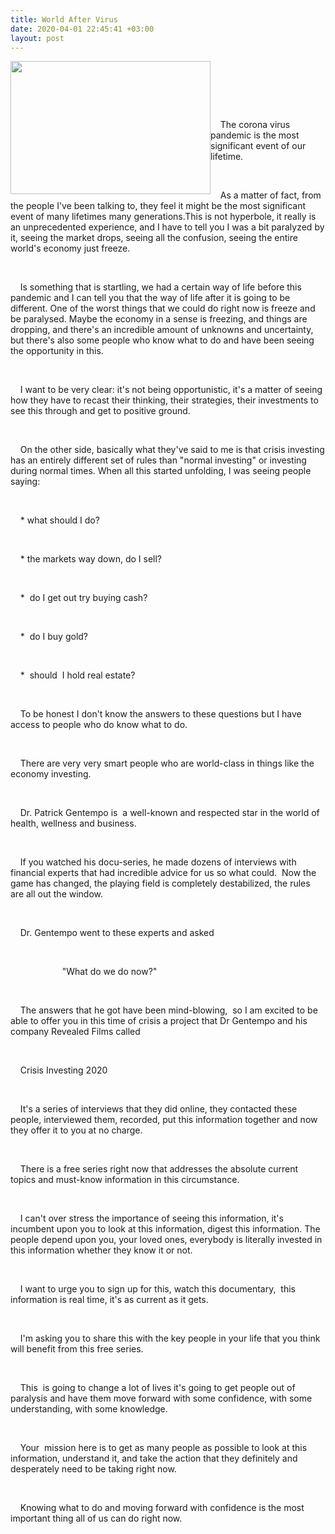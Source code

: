 ```yaml
---
title: World After Virus
date: 2020-04-01 22:45:41 +03:00
layout: post
--- 
```

<p><img alt="" data-cke-saved-src="https://smartvnm.github.io/assets/edwin-hooper-Q8m8cLkryeo-unsplash.jpg" src="https://smartvnm.github.io/assets/edwin-hooper-Q8m8cLkryeo-unsplash.jpg" style="width: 320px; height: 213px; float: left;"><br></p><p><br></p><p><br></p><p>&nbsp; &nbsp; The corona virus pandemic is the most significant event of our lifetime.</p><p><br></p><p>&nbsp; &nbsp; As a matter of fact, from the people I've been talking to, they feel it might be the most significant event of many lifetimes many generations.This is not hyperbole, it really is an unprecedented experience, and I have to tell you I was a bit paralyzed by it, seeing the market drops, seeing all the confusion, seeing the entire world's economy just freeze.</p><p><br></p><p>&nbsp; &nbsp; Is something that is startling, we had a certain way of life before this pandemic and I can tell you that the way of life after it is going to be different. One of the worst things that we could do right now is freeze and be paralysed. Maybe the economy in a sense is freezing, and things are dropping, and there's an incredible amount of unknowns and uncertainty, but there's also some people who know what to do and have been seeing the opportunity in this.</p><p><br></p><p>&nbsp; &nbsp; I want to be very clear: it's not being opportunistic, it's a matter of seeing how they have to recast their thinking, their strategies, their investments to see this through and get to positive ground.</p><p><br></p><p>&nbsp; &nbsp; On the other side, basically what they've said to me is that crisis investing has an entirely different set of rules than "normal investing" or investing during normal times. When all this started unfolding, I was seeing people saying:</p><p><br></p><p>&nbsp; &nbsp; * what should I do?</p><p><br></p><p>&nbsp; &nbsp; * the markets way down, do I sell?</p><p><br></p><p>&nbsp; &nbsp; *&nbsp; do I get out try buying cash?</p><p><br></p><p>&nbsp; &nbsp; *&nbsp; do I buy gold?</p><p><br></p><p>&nbsp; &nbsp; *&nbsp; should&nbsp; I hold real estate?</p><p><br></p><p>&nbsp; &nbsp; To be honest I don't know the answers to these questions but I have access to people who do know what to do.</p><p><br></p><p>&nbsp; &nbsp; There are very very smart people who are world-class in things like the economy investing.</p><p><br></p><p>&nbsp; &nbsp; Dr. Patrick Gentempo is&nbsp; a well-known and respected star in the world of health, wellness and business.</p><p><br></p><p>&nbsp; &nbsp; If you watched his docu-series, he made dozens of interviews with financial experts that had incredible advice for us so what could.&nbsp; Now the game has changed, the playing field is completely destabilized, the rules are all out the window.</p><p><br></p><p>&nbsp; &nbsp; Dr. Gentempo went to these experts and asked</p><p><br></p><p>&nbsp; &nbsp; &nbsp; &nbsp; &nbsp; &nbsp; &nbsp; &nbsp; &nbsp; &nbsp; &nbsp;"What do we do now?"</p><p><br></p><p>&nbsp; &nbsp; The answers that he got have been mind-blowing,&nbsp; so I am excited to be able to offer you in this time of crisis a project that Dr Gentempo and his company Revealed Films called</p><p><br></p><p>&nbsp; &nbsp; Crisis Investing 2020</p><p><br></p><p>&nbsp; &nbsp; It's a series of interviews that they did online, they contacted these people, interviewed them, recorded, put this information together and now they offer it to you at no charge.</p><p><br></p><p>&nbsp; &nbsp; There is a free series right now that addresses the absolute current topics and must-know information in this circumstance.</p><p><br></p><p>&nbsp; &nbsp; I can't over stress the importance of seeing this information, it's incumbent upon you to look at this information, digest this information. The people depend upon you, your loved ones, everybody is literally invested in this information whether they know it or not.</p><p><br></p><p>&nbsp; &nbsp; I want to urge you to sign up for this, watch this documentary,&nbsp; this information is real time, it's as current as it gets.</p><p><br></p><p>&nbsp; &nbsp; I'm asking you to share this with the key people in your life that you think will benefit from this free series.</p><p><br></p><p>&nbsp; &nbsp; This&nbsp; is going to change a lot of lives it's going to get people out of paralysis and have them move forward with some confidence, with some understanding, with some knowledge.</p><p><br></p><p>&nbsp; &nbsp; Your&nbsp; mission here is to get as many people as possible to look at this information, understand it, and take the action that they definitely and desperately need to be taking right now.</p><p><br></p><p>&nbsp; &nbsp; Knowing what to do and moving forward with confidence is the most important thing all of us can do right now.</p>
